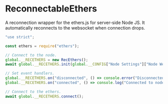 # ReconnectableEthers
A reconnection wrapper for the ethers.js for server-side Node JS.
It automatically reconnects to the websocket when connection drops.

```js
"use strict";

const ethers = require("ethers");

// Connect to the node.
global.__RECETHERS = new RecEthers();
await global.__RECETHERS.init(global.__CONFIG["Node Settings"]["Node Websocket Address"], 5000);

// Set event handlers.
global.__RECETHERS.on("disconnected", () => console.error("Disconnected from the node! Reconnecting..."));
global.__RECETHERS.on("connected", () => console.log("Connected to node!"));

// Connect to the ethers.
await global.__RECETHERS.connect();
```
